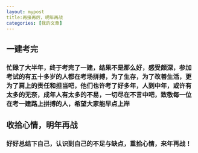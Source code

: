 ```yaml
---
layout: mypost
title:再接再厉，明年再战
categories: [我的文章]
---
```

##  一建考完
###  忙碌了大半年，终于考完了一建，结果不是那么好，感受颇深，参加考试的有五十多岁的人都在考场拼搏，为了生存，为了改善生活，更为了肩上的责任和担当吧，他们也许考了好多年，人到中年，或许有太多的无奈，成年人有太多的不易，一切尽在不言中吧，致敬每一位在考一建路上拼搏的人，希望大家能早点上岸
## 收拾心情，明年再战
###  好好总结下自己，认识到自己的不足与缺点，重拾心情，来年再战！

